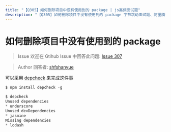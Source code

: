 ```yaml
---
title: "【Q305】如何删除项目中没有使用到的 package | js高频面试题"
description: "【Q305】如何删除项目中没有使用到的 package 字节跳动面试题、阿里腾讯面试题、美团小米面试题。"
---
```


# 如何删除项目中没有使用到的 package

> Issue
> 欢迎在 Gtihub Issue 中回答此问题: [Issue 307](https://github.com/shfshanyue/Daily-Question/issues/307)

> Author
> 回答者: [shfshanyue](https://github.com/shfshanyue)

可以采用 [depcheck](https://github.com/depcheck/depcheck) 来完成这件事

```js
$ npm install depcheck -g

$ depcheck
Unused dependencies
* underscore
Unused devDependencies
* jasmine
Missing dependencies
* lodash
```

